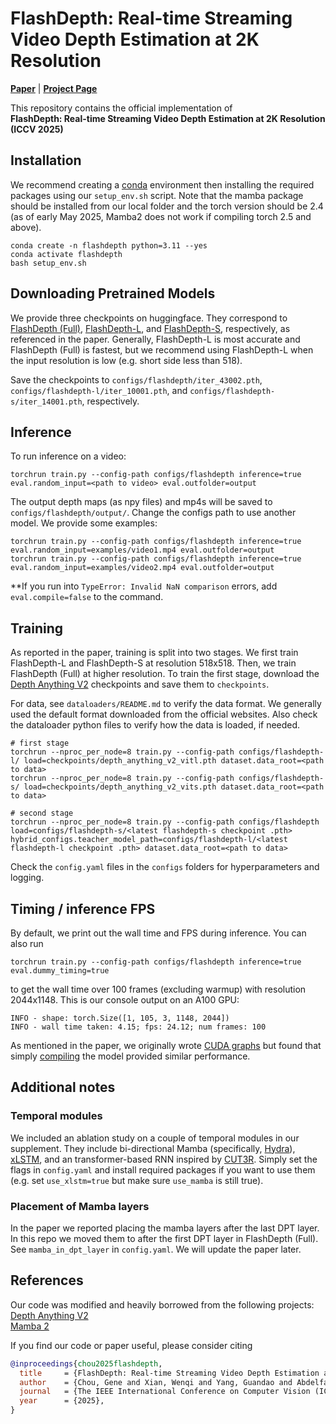# FlashDepth: Real-time Streaming Video Depth Estimation at 2K Resolution

[**Paper**](https://arxiv.org/abs/2504.07093) | [**Project Page**](https://eyeline-research.github.io/FlashDepth/) <br>


This repository contains the official implementation of <br>
**FlashDepth: Real-time Streaming Video Depth Estimation at 2K Resolution (ICCV 2025)** 

## Installation
We recommend creating a [conda](https://www.anaconda.com/) environment then installing the required packages using our `setup_env.sh` script. Note that the mamba package should be installed from our local folder and the torch version should be 2.4 (as of early May 2025, Mamba2 does not work if compiling torch 2.5 and above).

```
conda create -n flashdepth python=3.11 --yes
conda activate flashdepth
bash setup_env.sh
```

## Downloading Pretrained Models 
We provide three checkpoints on huggingface. They correspond to [FlashDepth (Full)](https://huggingface.co/Eyeline-Research/FlashDepth/tree/main/flashdepth), [FlashDepth-L](https://huggingface.co/Eyeline-Research/FlashDepth/tree/main/flashdepth-l), and [FlashDepth-S](https://huggingface.co/Eyeline-Research/FlashDepth/tree/main/flashdepth-s), respectively, as referenced in the paper. Generally, FlashDepth-L is most accurate and FlashDepth (Full) is fastest, but we recommend using FlashDepth-L when the input resolution is low (e.g. short side less than 518).

Save the checkpoints to `configs/flashdepth/iter_43002.pth`, `configs/flashdepth-l/iter_10001.pth`, and `configs/flashdepth-s/iter_14001.pth`, respectively. 

## Inference 
To run inference on a video:
```
torchrun train.py --config-path configs/flashdepth inference=true eval.random_input=<path to video> eval.outfolder=output
```
The output depth maps (as npy files) and mp4s will be saved to `configs/flashdepth/output/`. Change the configs path to use another model. We provide some examples: 
```
torchrun train.py --config-path configs/flashdepth inference=true eval.random_input=examples/video1.mp4 eval.outfolder=output
torchrun train.py --config-path configs/flashdepth inference=true eval.random_input=examples/video2.mp4 eval.outfolder=output
```

**If you run into `TypeError: Invalid NaN comparison` errors, add `eval.compile=false` to the command.


## Training
As reported in the paper, training is split into two stages. We first train FlashDepth-L and FlashDepth-S at resolution 518x518. Then, we train FlashDepth (Full) at higher resolution. 
To train the first stage, download the [Depth Anything V2](https://depth-anything-v2.github.io/) checkpoints and save them to `checkpoints`.

For data, see `dataloaders/README.md` to verify the data format. We generally used the default format downloaded from the official websites. Also check the dataloader python files to verify how the data is loaded, if needed.
```
# first stage 
torchrun --nproc_per_node=8 train.py --config-path configs/flashdepth-l/ load=checkpoints/depth_anything_v2_vitl.pth dataset.data_root=<path to data>
torchrun --nproc_per_node=8 train.py --config-path configs/flashdepth-s/ load=checkpoints/depth_anything_v2_vits.pth dataset.data_root=<path to data>

# second stage 
torchrun --nproc_per_node=8 train.py --config-path configs/flashdepth load=configs/flashdepth-s/<latest flashdepth-s checkpoint .pth> hybrid_configs.teacher_model_path=configs/flashdepth-l/<latest flashdepth-l checkpoint .pth> dataset.data_root=<path to data>
``` 

Check the `config.yaml` files in the `configs` folders for hyperparameters and logging.


## Timing / inference FPS
By default, we print out the wall time and FPS during inference. You can also run 
```
torchrun train.py --config-path configs/flashdepth inference=true eval.dummy_timing=true
```
to get the wall time over 100 frames (excluding warmup) with resolution 2044x1148. 
This is our console output on an A100 GPU:
```
INFO - shape: torch.Size([1, 105, 3, 1148, 2044]) 
INFO - wall time taken: 4.15; fps: 24.12; num frames: 100
```
As mentioned in the paper, we originally wrote [CUDA graphs](https://pytorch.org/blog/accelerating-pytorch-with-cuda-graphs/) but found that simply [compiling](https://docs.pytorch.org/tutorials/intermediate/torch_compile_tutorial.html) the model provided similar performance.  


## Additional notes
### Temporal modules
We included an ablation study on a couple of temporal modules in our supplement. They include bi-directional Mamba (specifically, [Hydra](https://github.com/goombalab/hydra)), [xLSTM](https://github.com/NX-AI/xlstm), and an transformer-based RNN inspired by [CUT3R](https://github.com/CUT3R/CUT3R). Simply set the flags in `config.yaml` and install required packages if you want to use them (e.g. set `use_xlstm=true` but make sure `use_mamba` is still true).

### Placement of Mamba layers
In the paper we reported placing the mamba layers after the last DPT layer. In this repo we moved them to after the first DPT layer in FlashDepth (Full). See `mamba_in_dpt_layer` in `config.yaml`. We will update the paper later.


## References
Our code was modified and heavily borrowed from the following projects: <br>
[Depth Anything V2](https://depth-anything-v2.github.io/) <br>
[Mamba 2](https://github.com/state-spaces/mamba)

If you find our code or paper useful, please consider citing
```bibtex
@inproceedings{chou2025flashdepth,
  title     = {FlashDepth: Real-time Streaming Video Depth Estimation at 2K Resolution},
  author    = {Chou, Gene and Xian, Wenqi and Yang, Guandao and Abdelfattah, Mohamed and Hariharan, Bharath and Snavely, Noah and Yu, Ning and Debevec, Paul},
  journal   = {The IEEE International Conference on Computer Vision (ICCV)},
  year      = {2025},
}
```
